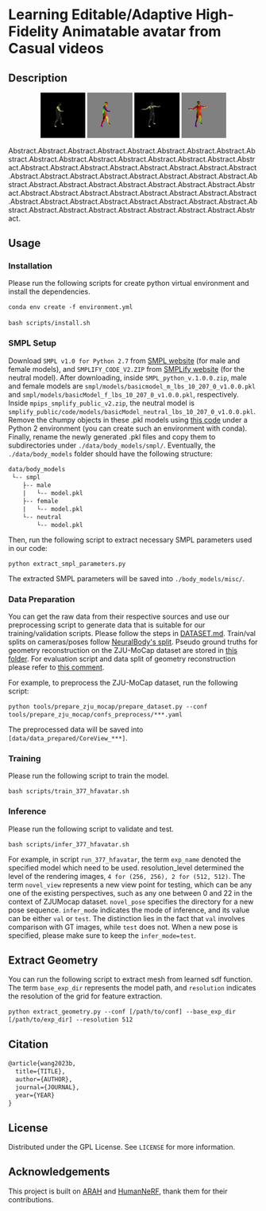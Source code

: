 # Learning Editable/Adaptive High-Fidelity Animatable avatar from Casual videos

## Description


<div align="center">
  <img src="assets/odp_01_rgb.png" width="18%"/> 
  <img src="assets/odp_01_nrl.png" width="18%"/> 
  <img src="assets/odp_02_rgb.png" width="18%"/> 
  <img src="assets/odp_02_nrl.png" width="18%"/>
</div>

Abstract.Abstract.Abstract.Abstract.Abstract.Abstract.Abstract.Abstract.Abstract.Abstract.Abstract.Abstract.Abstract.Abstract.Abstract.Abstract.Abstract.Abstract.Abstract.Abstract.Abstract.Abstract.Abstract.Abstract.Abstract.Abstract.Abstract.Abstract.Abstract.Abstract.Abstract.Abstract.Abstract.Abstract.Abstract.Abstract.Abstract.Abstract.Abstract.Abstract.Abstract.Abstract.Abstract.Abstract.Abstract.Abstract.Abstract.Abstract.Abstract.Abstract.Abstract.Abstract.Abstract.Abstract.Abstract.Abstract.Abstract.Abstract.Abstract.Abstract.Abstract.Abstract.Abstract.Abstract.Abstract.Abstract.Abstract.

## Usage

### Installation

Please run the following scripts for create python virtual environment and install the dependencies.

```
conda env create -f environment.yml

bash scripts/install.sh
```

### SMPL Setup

Download `SMPL v1.0 for Python 2.7` from [SMPL website](https://smpl.is.tue.mpg.de/) (for male and female models), and `SMPLIFY_CODE_V2.ZIP` from [SMPLify website](https://smplify.is.tue.mpg.de/) (for the neutral model). After downloading, inside `SMPL_python_v.1.0.0.zip`, male and female models are `smpl/models/basicmodel_m_lbs_10_207_0_v1.0.0.pkl` and `smpl/models/basicModel_f_lbs_10_207_0_v1.0.0.pkl`, respectively. Inside `mpips_smplify_public_v2.zip`, the neutral model is `smplify_public/code/models/basicModel_neutral_lbs_10_207_0_v1.0.0.pkl`. Remove the chumpy objects in these .pkl models using [this code](https://github.com/vchoutas/smplx/tree/master/tools) under a Python 2 environment (you can create such an environment with conda). Finally, rename the newly generated .pkl files and copy them to subdirectories under `./data/body_models/smpl/`. Eventually, the `./data/body_models` folder should have the following structure:

```
data/body_models
 └-- smpl
    ├-- male
    |   └-- model.pkl
    ├-- female
    |   └-- model.pkl
    └-- neutral
        └-- model.pkl

```

Then, run the following script to extract necessary SMPL parameters used in our code:

```
python extract_smpl_parameters.py
```

The extracted SMPL parameters will be saved into `./body_models/misc/`.

### Data Preparation

You can get the raw data from their respective sources and use our preprocessing script to generate data that is suitable for our training/validation scripts. Please follow the steps in [DATASET.md](https://github.com/taconite/arah-release/blob/main/DATASET.md). Train/val splits on cameras/poses follow [NeuralBody&#39;s split](https://github.com/zju3dv/neuralbody/blob/master/supplementary_material.md#training-and-test-data). Pseudo ground truths for geometry reconstruction on the ZJU-MoCap dataset are stored in [this folder](https://drive.google.com/drive/folders/1-OE3h7nxg7ixL3yh0Y7bGYKVsNWS-Zm4?usp=share_link). For evaluation script and data split of geometry reconstruction please refer to [this comment](https://github.com/taconite/arah-release/issues/9#issuecomment-1359209138).

For example, to preprocess the ZJU-MoCap dataset, run the following script:

```
python tools/prepare_zju_mocap/prepare_dataset.py --conf tools/prepare_zju_mocap/confs_preprocess/***.yaml
```

The preprocessed data will be saved into `[data/data_prepared/CoreView_***]`.

### Training

Please run the following script to train the model.

```
bash scripts/train_377_hfavatar.sh
```

### Inference

Please run the following script to validate and test.

```
bash scripts/infer_377_hfavatar.sh
```

For example, in script `run_377_hfavatar`, the term `exp_name` denoted the specified model which need to be used. resolution_level determined the level of the rendering images, `4 for (256, 256), 2 for (512, 512)`. The term `novel_view` represents a new view point for testing, which can be any one of the existing perspectives, such as any one between 0 and 22 in the context of ZJUMocap dataset. `novel_pose` specifies the directory for a new pose sequence. `infer_mode` indicates the mode of inference, and its value can be either `val` or `test`. The distinction lies in the fact that `val` involves comparison with GT images, while `test` does not. When a new pose is specified, please make sure to keep the `infer_mode=test`.

## Extract Geometry

You can run the following script to extract mesh from learned sdf function. The term `base_exp_dir` represents the model path, and `resolution` indicates the resolution of the grid for feature extraction.

```
python extract_geometry.py --conf [/path/to/conf] --base_exp_dir [/path/to/exp_dir] --resolution 512
```

## Citation

```
@article{wang2023b,
  title={TITLE},
  author={AUTHOR},
  journal={JOURNAL},
  year={YEAR}
}
```

## License

Distributed under the GPL License. See `LICENSE` for more information.

## Acknowledgements

This project is built on [ARAH](https://github.com/taconite/arah-release) and [HumanNeRF](https://github.com/chungyiweng/humannerf), thank them for their contributions.
